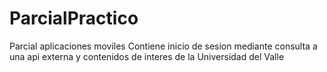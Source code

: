 # ParcialPractico
Parcial aplicaciones moviles
Contiene inicio de sesion mediante consulta a una api externa y contenidos de interes de la Universidad del Valle
